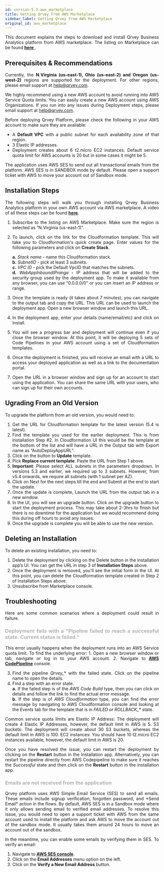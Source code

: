 ```yaml
---
id: version-5.3-aws_marketplace
title: Getting Qrvey From AWS Marketplace
sidebar_label: Getting Qrvey From AWS Marketplace
original_id: aws_marketplace
---
```


<div style="text-align: justify">

This document explains the steps to download and install Qrvey Business Analytics platform from AWS marketplace. The listing on Marketplace can be found 
<a href="https://aws.amazon.com/marketplace/pp/B0863DDPQG"> <strong> here</strong> </a>.

## Prerequisites & Recommendations
Currently, the **N.Virginia (us-east-1), Ohio (us-east-2) and Oregon (us-west-2)** regions are supported for the deployment. For other regions, please email support at help@qrvey.com.

We highly recommend using a new AWS account to avoid running into AWS Service Quota limits. You can easily create a new AWS account using AWS Organizations. If you run into any issues during Deployment steps, please email support at help@qrvey.com.


Before deploying Qrvey Platform, please check the following in your AWS account to make sure they are available:
* A **Default VPC** with a public subnet for each availability zone of that region.
* 3 Elastic IP addresses.
* Deployment creates about 6 t2.micro EC2 instances. Default service quota limit for AWS accounts is 20 but in some cases it might be 5.

The application uses AWS SES to send out all transactional emails from the platform. AWS SES is in SANDBOX mode by default. Please open a support ticket with AWS to move your account out of Sandbox mode.

## Installation Steps
The following steps will walk you through installing Qrvey Business Analytics platform in your own AWS account via AWS marketplace. A video of all these steps can be found <a href="https://qrvey.wistia.com/medias/bt8531nhf0"> <strong>here</strong></a>. 

1. Subscribe to the listing on AWS Marketplace. Make sure the region is selected as “N.Virginia (us-east-1)”.
2. To launch, click on the link for the Cloudformation template.  This will take you to Cloudformation's quick create page. Enter values for the following parameters and click on **Create Stack**.  

   **a.** *Stack name* - name this Cloudformation stack.  
  **b.** *SubnetID* - pick at least 3 subnets.  
**c.** *VPC ID* - pick the Default VpcID that matches the subnets.   
**d.** *WebAppInboundIPrange* - IP address that will be added to the security group used by the deployment app. To make it available from any browser, you can use “0.0.0.0/0” or you can insert an IP address or range.

3. Once the template is ready (it takes about 7 minutes), you can navigate to the output tab and copy the URL. This URL can be used to launch the deployment app. Open a new browser window and launch this URL.
4. In the deployment app, enter your details (name/email/etc) and click on Install.
5. You will see a progress bar and deployment will continue even if you close the browser window. At this point, it will be deploying 5 sets of Code Pipelines in your AWS account using a set of Cloudformation templates.
6. Once the deployment is finished, you will receive an email with a URL to access your deployed application as well as a link to the documentation portal.
7. Open the URL in a browser window and sign up for an account to start using the application. You can share the same URL with your users, who can sign up for their own accounts. 

## Ugrading From an Old Version

To upgrade the platform from an old version, you would need to:
1. Get the URL for Cloudformation template for the latest version (5.4 is latest).
2. Find the template you used for the earlier deployment. This is from Installation Step #2. In Cloudformation UI this would be the template at the bottom of the list and will have a URL in the Output tab with Export name as “AutoDeployAppURL”.
3. Click on the button to **Update** template.
4. Pick **Replace current template**. Paste the URL from Step 1 above.
5. **Important**: Please select ALL subnets in the parameters dropdown. In versions 5.3 and earlier, we required up to 3 subnets. However, from v5.4 onwards, we require all subnets (with 1 subnet per AZ).
6. Click on Next for the next steps till the end and Submit at the end to start the update.
7. Once the update is complete, Launch the URL from the output tab in a new window.
8. In the UI, you will see an upgrade button.  Click on the upgrade button to start the deployment process. This may take about 2-3hrs to finish but there is no downtime for the application but we would recommend doing this during off hours to avoid any issues.
9. Once the upgrade is complete you will be able to use the new version.


## Deleting an Installation
To delete an existing installation, you need to: 
1. Delete the deployment by clicking on the Delete button in the installation app’s UI. You can get the URL in step 3 of **Installation Steps** above.
2. Once the deployment is removed, you’ll see the initial form in the UI. At this point, you can delete the Cloudformation template created in Step 2 of Installation Steps above.
3. Unsubscribe from Marketplace console.

## Troubleshooting
Here are some common scenarios where a deployment could result in failure.

<h3 style="color:#B3B1B1"> Deployment fails with a "Pipeline failed to reach a successful state. Current status is failed." 
</h3>  
This error usually happens when the deployment runs into an AWS Service quota limit. To find the underlying error: 
1. Open a new browser window or tab, navigate or log in to your AWS account.
2. Navigate to 
<a href="https://console.aws.amazon.com/codesuite/codepipeline/pipelines?region=us-east-1 "> <strong>AWS CodePipeline</strong></a> console.



3. Find the pipeline *Qrvey_** with the failed state. Click on the pipeline name to open the details.
4. Find a step with an error state.   
  **a.** If the failed step is of the *AWS Code Build* type, then you can click on details and follow the link to find the actual error message.  
  **b.** If the step is of *AWS Cloudformation* type, you can find the error message by navigating to AWS Cloudformation console and looking at the *Events* tab for the template that is in *FAILED* or *ROLLBACK_** state.

Common service quota limits are
Elastic IP Address: The deployment will create 4 Elastic IP Addresses, however, the default limit in AWS is 5.
S3 buckets: The deployment will create about 30 S3 buckets, whereas the default limit in AWS is 100.
EC2 instances: You should have 10 t2.micro EC2 instances available, however, the default limit in AWS is 20. 

Once you have resolved the issue, you can restart the deployment by clicking on the **Restart** button in the Installation app. Alternatively, you can restart the pipeline directly from AWS Codepipeline to make sure it reaches the *Successful* state and then click on the **Restart** button in the installation app.

<h3 style="color:#B3B1B1"> Emails are not received from the application
</h3> 
Qrvey platform uses AWS Simple Email Service (SES) to send all emails. These emails include signup verification, forgotten password, and *Send Email* action in the flows.   
By default, AWS SES is in a Sandbox mode where it only allows sending email to verified email addresses. To resolve this issue, you would need to open a support ticket with AWS from the same account used to install the platform and ask AWS to move the account out of the sandbox mode. It usually takes them around 24 hours to move an account out of the sandbox. 

In the meantime, you can enable some emails by verifying them in SES. To verify an email:
1. Navigate to  <a href="https://console.aws.amazon.com/ses/home?region=us-east-1# "> <strong>AWS SES console</strong></a>.
2. Click on the **Email Addresses** menu option on the left.
3. Click on the **Verify a New Email Address** button.
